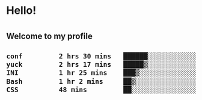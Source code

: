 
<h1>Hello!<h1>
<h2>Welcome to my profile<h2>

<!--START_SECTION:waka-->

```txt
conf         2 hrs 30 mins   ██████░░░░░░░░░░░░░░░░░░░   23.98 %
yuck         2 hrs 17 mins   █████▒░░░░░░░░░░░░░░░░░░░   21.93 %
INI          1 hr 25 mins    ███▒░░░░░░░░░░░░░░░░░░░░░   13.54 %
Bash         1 hr 2 mins     ██▒░░░░░░░░░░░░░░░░░░░░░░   09.91 %
CSS          48 mins         ██░░░░░░░░░░░░░░░░░░░░░░░   07.66 %
```

<!--END_SECTION:waka-->
